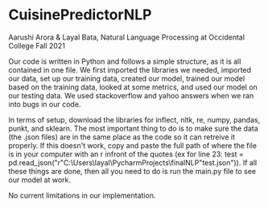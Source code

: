 # CuisinePredictorNLP
Aarushi Arora & Layal Bata, Natural Language Processing at Occidental College Fall 2021

Our code is written in Python and follows a simple structure, as it is all contained in one file. We first imported the libraries we needed, imported our data, set up our training data, created our model, trained our model based on the training data, looked at some metrics, and used our model on our testing data. We used stackoverflow and yahoo answers when we ran into bugs in our code. 

In terms of setup, download the libraries for inflect, nltk, re, numpy, pandas, punkt, and sklearn. The most important thing to do is to make sure the data (the .json files) are in the same place as the code so it can retreive it properly. If this doesn't work, copy and paste the full path of where the file is in your computer with an r infront of the quotes (ex for line 23: test = pd.read_json("r"C:\Users\layal\PycharmProjects\finalNLP\"test.json")). If all these things are done, then all you need to do is run the main.py file to see our model at work.

No current limitations in our implementation.
